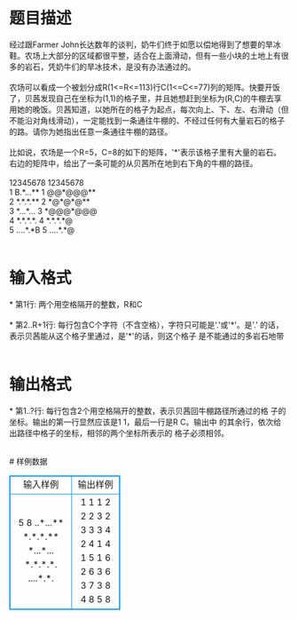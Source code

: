 # 

 
 # 题目描述 
<p>
    经过跟Farmer John长达数年的谈判，奶牛们终于如愿以偿地得到了想要的旱冰鞋。农场上大部分的区域都很平整，适合在上面滑动，但有一些小块的土地上有很多的岩石，凭奶牛们的旱冰技术，是没有办法通过的。<br><br>    农场可以看成一个被划分成R(1<=R<=113)行C(1<=C<=77)列的矩阵。快要开饭了，贝茜发现自己在坐标为(1,1)的格子里，并且她想赶到坐标为(R,C)的牛棚去享用她的晚饭。贝茜知道，以她所在的格子为起点，每次向上、下、左、右滑动（但不能沿对角线滑动），一定能找到一条通往牛棚的、不经过任何有大量岩石的格子的路。请你为她指出任意一条通往牛棚的路径。<br><br>    比如说，农场是一个R=5，C=8的如下的矩阵，'*'表示该格子里有大量的岩石。右边的矩阵中，给出了一条可能的从贝茜所在地到右下角的牛棚的路径。<br><br>  12345678     12345678<br>1 B.*...**   1 @@*@@@**<br>2 *.*.*.**   2 *@*@*@**<br>3 *...*...   3 *@@@*@@@<br>4 *.*.*.*.   4 *.*.*.*@<br>5 ....*.*B   5 ....*.*@<br><br></p> 

 
 # 输入格式 
<p>
* 第1行: 两个用空格隔开的整数，R和C<br><br>* 第2..R+1行: 每行包含C个字符（不含空格），字符只可能是'.'或'*'。是'.'               的话，表示贝茜能从这个格子里通过，是'*'的话，则这个格子                是不能通过的多岩石地带<br><br></p> 

 
 # 输出格式 
<p>
* 第1..?行: 每行包含2个用空格隔开的整数，表示贝茜回牛棚路径所通过的格              子的坐标。输出的第一行显然应该是1 1，最后一行是R C。输出中             的其余行，依次给出路径中格子的坐标，相邻的两个坐标所表示的             格子必须相邻。<br><br></p> 
# 样例数据
<style>
        table,table tr th, table tr td { border:1px solid #0094ff; }
        table { width: 200px; min-height: 25px; line-height: 25px; text-align: center; border-collapse: collapse;}   
    </style>
<table>
	<tr>
		<td>输入样例</td>
		<td>输出样例</td>
	</tr>
<tr><td>5 8
..*...**
*.*.*.**
*...*...
*.*.*.*.
....*.*.


</td><td>
1 1
1 2
2 2
3 2
3 3
3 4
2 4
1 4
1 5
1 6
2 6
3 6
3 7
3 8
4 8
5 8</td></tr></table>

